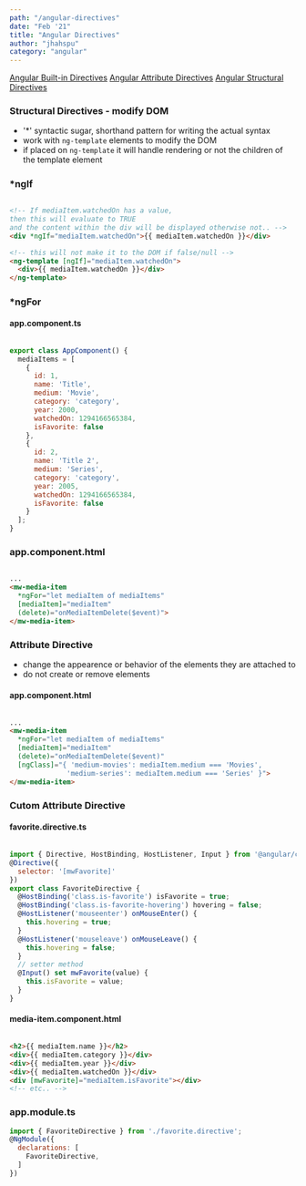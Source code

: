 ```yaml
---
path: "/angular-directives"
date: "Feb '21"
title: "Angular Directives"
author: "jhahspu"
category: "angular"
---
```



[Angular Built-in Directives](https://angular.io/guide/built-in-directives)
[Angular Attribute Directives](https://angular.io/guide/attribute-directives)
[Angular Structural Directives](https://angular.io/guide/structural-directives)



### Structural Directives - modify DOM

- '*' syntactic sugar, shorthand pattern for writing the actual syntax
- work with `ng-template` elements to modify the DOM
- if placed on `ng-template` it will handle rendering or not the children of the template element


#####


### *ngIf

```html

<!-- If mediaItem.watchedOn has a value,
then this will evaluate to TRUE
and the content within the div will be displayed otherwise not.. -->
<div *ngIf="mediaItem.watchedOn">{{ mediaItem.watchedOn }}</div>

<!-- this will not make it to the DOM if false/null -->
<ng-template [ngIf]="mediaItem.watchedOn">
  <div>{{ mediaItem.watchedOn }}</div>
</ng-template>
```


#####


### *ngFor

#### app.component.ts

```javascript

export class AppComponent() {
  mediaItems = [
    {
      id: 1,
      name: 'Title',
      medium: 'Movie',
      category: 'category',
      year: 2000,
      watchedOn: 1294166565384,
      isFavorite: false
    },
    {
      id: 2,
      name: 'Title 2',
      medium: 'Series',
      category: 'category',
      year: 2005,
      watchedOn: 1294166565384,
      isFavorite: false
    }
  ];
}
```

### app.component.html

```html

...
<mw-media-item
  *ngFor="let mediaItem of mediaItems"
  [mediaItem]="mediaItem"
  (delete)="onMediaItemDelete($event)">
</mw-media-item>
```


#####


### Attribute Directive

- change the appearence or behavior of the elements they are attached to
- do not create or remove elements

#### app.component.html

```html

...
<mw-media-item
  *ngFor="let mediaItem of mediaItems"
  [mediaItem]="mediaItem"
  (delete)="onMediaItemDelete($event)"
  [ngClass]="{ 'medium-movies': mediaItem.medium === 'Movies', 
              'medium-series': mediaItem.medium === 'Series' }">
</mw-media-item>
```


#####


### Cutom Attribute Directive

#### favorite.directive.ts

```javascript

import { Directive, HostBinding, HostListener, Input } from '@angular/core';
@Directive({
  selector: '[mwFavorite]'
})
export class FavoriteDirective {
  @HostBinding('class.is-favorite') isFavorite = true;
  @HostBinding('class.is-favorite-hovering') hovering = false;
  @HostListener('mouseenter') onMouseEnter() {
    this.hovering = true;
  }
  @HostListener('mouseleave') onMouseLeave() {
    this.hovering = false;
  }
  // setter method
  @Input() set mwFavorite(value) {
    this.isFavorite = value;
  }
}
```

#### media-item.component.html

```html

<h2>{{ mediaItem.name }}</h2>
<div>{{ mediaItem.category }}</div>
<div>{{ mediaItem.year }}</div>
<div>{{ mediaItem.watchedOn }}</div>
<div [mwFavorite]="mediaItem.isFavorite"></div>
<!-- etc.. -->
```
### app.module.ts
```javascript
import { FavoriteDirective } from './favorite.directive';
@NgModule({
  declarations: [
    FavoriteDirective,
  ]
})
```